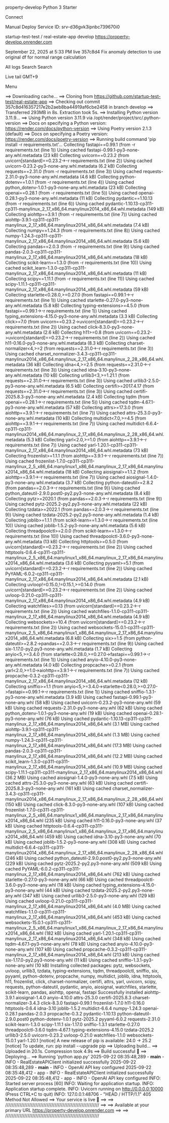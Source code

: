 property-develop
Python 3
Starter

Connect

Manual Deploy
Service ID:
srv-d36gvk3ipnbc739670i0

startup-test-test / real-estate-app
develop
https://property-develop.onrender.com

September 22, 2025 at 5:33 PM
live
357c8d4
Fix anomaly detection to use original df for normal range calculation

All logs
Search
Search

Live tail
GMT+9

Menu

==> Downloading cache...
==> Cloning from https://github.com/startup-test-test/real-estate-app
==> Checking out commit 357c8d416357217e2b2aeb8ba44919af6cbe2458 in branch develop
==> Transferred 293MB in 8s. Extraction took 5s.
==> Installing Python version 3.11.9...
==> Using Python version 3.11.9 via /opt/render/project/src/.python-version
==> Docs on specifying a Python version: https://render.com/docs/python-version
==> Using Poetry version 2.1.3 (default)
==> Docs on specifying a Poetry version: https://render.com/docs/poetry-version
==> Running build command 'pip install -r requirements.txt'...
Collecting fastapi==0.99.1 (from -r requirements.txt (line 1))
  Using cached fastapi-0.99.1-py3-none-any.whl.metadata (23 kB)
Collecting uvicorn==0.23.2 (from uvicorn[standard]==0.23.2->-r requirements.txt (line 2))
  Using cached uvicorn-0.23.2-py3-none-any.whl.metadata (6.2 kB)
Collecting requests==2.31.0 (from -r requirements.txt (line 3))
  Using cached requests-2.31.0-py3-none-any.whl.metadata (4.6 kB)
Collecting python-dotenv==1.0.1 (from -r requirements.txt (line 4))
  Using cached python_dotenv-1.0.1-py3-none-any.whl.metadata (23 kB)
Collecting openai==0.28.1 (from -r requirements.txt (line 5))
  Using cached openai-0.28.1-py3-none-any.whl.metadata (11 kB)
Collecting pydantic==1.10.13 (from -r requirements.txt (line 6))
  Using cached pydantic-1.10.13-cp311-cp311-manylinux_2_17_x86_64.manylinux2014_x86_64.whl.metadata (149 kB)
Collecting aiohttp==3.9.1 (from -r requirements.txt (line 7))
  Using cached aiohttp-3.9.1-cp311-cp311-manylinux_2_17_x86_64.manylinux2014_x86_64.whl.metadata (7.4 kB)
Collecting numpy==1.24.3 (from -r requirements.txt (line 8))
  Using cached numpy-1.24.3-cp311-cp311-manylinux_2_17_x86_64.manylinux2014_x86_64.whl.metadata (5.6 kB)
Collecting pandas==2.0.3 (from -r requirements.txt (line 9))
  Using cached pandas-2.0.3-cp311-cp311-manylinux_2_17_x86_64.manylinux2014_x86_64.whl.metadata (18 kB)
Collecting scikit-learn==1.3.0 (from -r requirements.txt (line 10))
  Using cached scikit_learn-1.3.0-cp311-cp311-manylinux_2_17_x86_64.manylinux2014_x86_64.whl.metadata (11 kB)
Collecting scipy==1.11.1 (from -r requirements.txt (line 11))
  Using cached scipy-1.11.1-cp311-cp311-manylinux_2_17_x86_64.manylinux2014_x86_64.whl.metadata (59 kB)
Collecting starlette<0.28.0,>=0.27.0 (from fastapi==0.99.1->-r requirements.txt (line 1))
  Using cached starlette-0.27.0-py3-none-any.whl.metadata (5.8 kB)
Collecting typing-extensions>=4.5.0 (from fastapi==0.99.1->-r requirements.txt (line 1))
  Using cached typing_extensions-4.15.0-py3-none-any.whl.metadata (3.3 kB)
Collecting click>=7.0 (from uvicorn==0.23.2->uvicorn[standard]==0.23.2->-r requirements.txt (line 2))
  Using cached click-8.3.0-py3-none-any.whl.metadata (2.6 kB)
Collecting h11>=0.8 (from uvicorn==0.23.2->uvicorn[standard]==0.23.2->-r requirements.txt (line 2))
  Using cached h11-0.16.0-py3-none-any.whl.metadata (8.3 kB)
Collecting charset-normalizer<4,>=2 (from requests==2.31.0->-r requirements.txt (line 3))
  Using cached charset_normalizer-3.4.3-cp311-cp311-manylinux2014_x86_64.manylinux_2_17_x86_64.manylinux_2_28_x86_64.whl.metadata (36 kB)
Collecting idna<4,>=2.5 (from requests==2.31.0->-r requirements.txt (line 3))
  Using cached idna-3.10-py3-none-any.whl.metadata (10 kB)
Collecting urllib3<3,>=1.21.1 (from requests==2.31.0->-r requirements.txt (line 3))
  Using cached urllib3-2.5.0-py3-none-any.whl.metadata (6.5 kB)
Collecting certifi>=2017.4.17 (from requests==2.31.0->-r requirements.txt (line 3))
  Using cached certifi-2025.8.3-py3-none-any.whl.metadata (2.4 kB)
Collecting tqdm (from openai==0.28.1->-r requirements.txt (line 5))
  Using cached tqdm-4.67.1-py3-none-any.whl.metadata (57 kB)
Collecting attrs>=17.3.0 (from aiohttp==3.9.1->-r requirements.txt (line 7))
  Using cached attrs-25.3.0-py3-none-any.whl.metadata (10 kB)
Collecting multidict<7.0,>=4.5 (from aiohttp==3.9.1->-r requirements.txt (line 7))
  Using cached multidict-6.6.4-cp311-cp311-manylinux2014_x86_64.manylinux_2_17_x86_64.manylinux_2_28_x86_64.whl.metadata (5.3 kB)
Collecting yarl<2.0,>=1.0 (from aiohttp==3.9.1->-r requirements.txt (line 7))
  Using cached yarl-1.20.1-cp311-cp311-manylinux_2_17_x86_64.manylinux2014_x86_64.whl.metadata (73 kB)
Collecting frozenlist>=1.1.1 (from aiohttp==3.9.1->-r requirements.txt (line 7))
  Using cached frozenlist-1.7.0-cp311-cp311-manylinux_2_5_x86_64.manylinux1_x86_64.manylinux_2_17_x86_64.manylinux2014_x86_64.whl.metadata (18 kB)
Collecting aiosignal>=1.1.2 (from aiohttp==3.9.1->-r requirements.txt (line 7))
  Using cached aiosignal-1.4.0-py3-none-any.whl.metadata (3.7 kB)
Collecting python-dateutil>=2.8.2 (from pandas==2.0.3->-r requirements.txt (line 9))
  Using cached python_dateutil-2.9.0.post0-py2.py3-none-any.whl.metadata (8.4 kB)
Collecting pytz>=2020.1 (from pandas==2.0.3->-r requirements.txt (line 9))
  Using cached pytz-2025.2-py2.py3-none-any.whl.metadata (22 kB)
Collecting tzdata>=2022.1 (from pandas==2.0.3->-r requirements.txt (line 9))
  Using cached tzdata-2025.2-py2.py3-none-any.whl.metadata (1.4 kB)
Collecting joblib>=1.1.1 (from scikit-learn==1.3.0->-r requirements.txt (line 10))
  Using cached joblib-1.5.2-py3-none-any.whl.metadata (5.6 kB)
Collecting threadpoolctl>=2.0.0 (from scikit-learn==1.3.0->-r requirements.txt (line 10))
  Using cached threadpoolctl-3.6.0-py3-none-any.whl.metadata (13 kB)
Collecting httptools>=0.5.0 (from uvicorn[standard]==0.23.2->-r requirements.txt (line 2))
  Using cached httptools-0.6.4-cp311-cp311-manylinux_2_5_x86_64.manylinux1_x86_64.manylinux_2_17_x86_64.manylinux2014_x86_64.whl.metadata (3.6 kB)
Collecting pyyaml>=5.1 (from uvicorn[standard]==0.23.2->-r requirements.txt (line 2))
  Using cached PyYAML-6.0.2-cp311-cp311-manylinux_2_17_x86_64.manylinux2014_x86_64.whl.metadata (2.1 kB)
Collecting uvloop!=0.15.0,!=0.15.1,>=0.14.0 (from uvicorn[standard]==0.23.2->-r requirements.txt (line 2))
  Using cached uvloop-0.21.0-cp311-cp311-manylinux_2_17_x86_64.manylinux2014_x86_64.whl.metadata (4.9 kB)
Collecting watchfiles>=0.13 (from uvicorn[standard]==0.23.2->-r requirements.txt (line 2))
  Using cached watchfiles-1.1.0-cp311-cp311-manylinux_2_17_x86_64.manylinux2014_x86_64.whl.metadata (4.9 kB)
Collecting websockets>=10.4 (from uvicorn[standard]==0.23.2->-r requirements.txt (line 2))
  Using cached websockets-15.0.1-cp311-cp311-manylinux_2_5_x86_64.manylinux1_x86_64.manylinux_2_17_x86_64.manylinux2014_x86_64.whl.metadata (6.8 kB)
Collecting six>=1.5 (from python-dateutil>=2.8.2->pandas==2.0.3->-r requirements.txt (line 9))
  Using cached six-1.17.0-py2.py3-none-any.whl.metadata (1.7 kB)
Collecting anyio<5,>=3.4.0 (from starlette<0.28.0,>=0.27.0->fastapi==0.99.1->-r requirements.txt (line 1))
  Using cached anyio-4.10.0-py3-none-any.whl.metadata (4.0 kB)
Collecting propcache>=0.2.1 (from yarl<2.0,>=1.0->aiohttp==3.9.1->-r requirements.txt (line 7))
  Using cached propcache-0.3.2-cp311-cp311-manylinux_2_17_x86_64.manylinux2014_x86_64.whl.metadata (12 kB)
Collecting sniffio>=1.1 (from anyio<5,>=3.4.0->starlette<0.28.0,>=0.27.0->fastapi==0.99.1->-r requirements.txt (line 1))
  Using cached sniffio-1.3.1-py3-none-any.whl.metadata (3.9 kB)
Using cached fastapi-0.99.1-py3-none-any.whl (58 kB)
Using cached uvicorn-0.23.2-py3-none-any.whl (59 kB)
Using cached requests-2.31.0-py3-none-any.whl (62 kB)
Using cached python_dotenv-1.0.1-py3-none-any.whl (19 kB)
Using cached openai-0.28.1-py3-none-any.whl (76 kB)
Using cached pydantic-1.10.13-cp311-cp311-manylinux_2_17_x86_64.manylinux2014_x86_64.whl (3.1 MB)
Using cached aiohttp-3.9.1-cp311-cp311-manylinux_2_17_x86_64.manylinux2014_x86_64.whl (1.3 MB)
Using cached numpy-1.24.3-cp311-cp311-manylinux_2_17_x86_64.manylinux2014_x86_64.whl (17.3 MB)
Using cached pandas-2.0.3-cp311-cp311-manylinux_2_17_x86_64.manylinux2014_x86_64.whl (12.2 MB)
Using cached scikit_learn-1.3.0-cp311-cp311-manylinux_2_17_x86_64.manylinux2014_x86_64.whl (10.9 MB)
Using cached scipy-1.11.1-cp311-cp311-manylinux_2_17_x86_64.manylinux2014_x86_64.whl (36.2 MB)
Using cached aiosignal-1.4.0-py3-none-any.whl (7.5 kB)
Using cached attrs-25.3.0-py3-none-any.whl (63 kB)
Using cached certifi-2025.8.3-py3-none-any.whl (161 kB)
Using cached charset_normalizer-3.4.3-cp311-cp311-manylinux2014_x86_64.manylinux_2_17_x86_64.manylinux_2_28_x86_64.whl (150 kB)
Using cached click-8.3.0-py3-none-any.whl (107 kB)
Using cached frozenlist-1.7.0-cp311-cp311-manylinux_2_5_x86_64.manylinux1_x86_64.manylinux_2_17_x86_64.manylinux2014_x86_64.whl (235 kB)
Using cached h11-0.16.0-py3-none-any.whl (37 kB)
Using cached httptools-0.6.4-cp311-cp311-manylinux_2_5_x86_64.manylinux1_x86_64.manylinux_2_17_x86_64.manylinux2014_x86_64.whl (459 kB)
Using cached idna-3.10-py3-none-any.whl (70 kB)
Using cached joblib-1.5.2-py3-none-any.whl (308 kB)
Using cached multidict-6.6.4-cp311-cp311-manylinux2014_x86_64.manylinux_2_17_x86_64.manylinux_2_28_x86_64.whl (246 kB)
Using cached python_dateutil-2.9.0.post0-py2.py3-none-any.whl (229 kB)
Using cached pytz-2025.2-py2.py3-none-any.whl (509 kB)
Using cached PyYAML-6.0.2-cp311-cp311-manylinux_2_17_x86_64.manylinux2014_x86_64.whl (762 kB)
Using cached starlette-0.27.0-py3-none-any.whl (66 kB)
Using cached threadpoolctl-3.6.0-py3-none-any.whl (18 kB)
Using cached typing_extensions-4.15.0-py3-none-any.whl (44 kB)
Using cached tzdata-2025.2-py2.py3-none-any.whl (347 kB)
Using cached urllib3-2.5.0-py3-none-any.whl (129 kB)
Using cached uvloop-0.21.0-cp311-cp311-manylinux_2_17_x86_64.manylinux2014_x86_64.whl (4.0 MB)
Using cached watchfiles-1.1.0-cp311-cp311-manylinux_2_17_x86_64.manylinux2014_x86_64.whl (453 kB)
Using cached websockets-15.0.1-cp311-cp311-manylinux_2_5_x86_64.manylinux1_x86_64.manylinux_2_17_x86_64.manylinux2014_x86_64.whl (182 kB)
Using cached yarl-1.20.1-cp311-cp311-manylinux_2_17_x86_64.manylinux2014_x86_64.whl (348 kB)
Using cached tqdm-4.67.1-py3-none-any.whl (78 kB)
Using cached anyio-4.10.0-py3-none-any.whl (107 kB)
Using cached propcache-0.3.2-cp311-cp311-manylinux_2_17_x86_64.manylinux2014_x86_64.whl (213 kB)
Using cached six-1.17.0-py2.py3-none-any.whl (11 kB)
Using cached sniffio-1.3.1-py3-none-any.whl (10 kB)
Installing collected packages: pytz, websockets, uvloop, urllib3, tzdata, typing-extensions, tqdm, threadpoolctl, sniffio, six, pyyaml, python-dotenv, propcache, numpy, multidict, joblib, idna, httptools, h11, frozenlist, click, charset-normalizer, certifi, attrs, yarl, uvicorn, scipy, requests, python-dateutil, pydantic, anyio, aiosignal, watchfiles, starlette, scikit-learn, pandas, aiohttp, openai, fastapi
Successfully installed aiohttp-3.9.1 aiosignal-1.4.0 anyio-4.10.0 attrs-25.3.0 certifi-2025.8.3 charset-normalizer-3.4.3 click-8.3.0 fastapi-0.99.1 frozenlist-1.7.0 h11-0.16.0 httptools-0.6.4 idna-3.10 joblib-1.5.2 multidict-6.6.4 numpy-1.24.3 openai-0.28.1 pandas-2.0.3 propcache-0.3.2 pydantic-1.10.13 python-dateutil-2.9.0.post0 python-dotenv-1.0.1 pytz-2025.2 pyyaml-6.0.2 requests-2.31.0 scikit-learn-1.3.0 scipy-1.11.1 six-1.17.0 sniffio-1.3.1 starlette-0.27.0 threadpoolctl-3.6.0 tqdm-4.67.1 typing-extensions-4.15.0 tzdata-2025.2 urllib3-2.5.0 uvicorn-0.23.2 uvloop-0.21.0 watchfiles-1.1.0 websockets-15.0.1 yarl-1.20.1
[notice] A new release of pip is available: 24.0 -> 25.2
[notice] To update, run: pip install --upgrade pip
==> Uploading build...
==> Uploaded in 20.1s. Compression took 4.9s
==> Build successful 🎉
==> Deploying...
==> Running 'python app.py'
2025-09-22 08:35:48,289 - __main__ - INFO - RealEstateAPIClient initialized successfully
2025-09-22 08:35:48,289 - __main__ - INFO - OpenAI API key configured
2025-09-22 08:35:48,412 - app - INFO - RealEstateAPIClient initialized successfully
2025-09-22 08:35:48,412 - app - INFO - OpenAI API key configured
INFO:     Started server process [60]
INFO:     Waiting for application startup.
INFO:     Application startup complete.
INFO:     Uvicorn running on http://0.0.0.0:10000 (Press CTRL+C to quit)
INFO:     127.0.0.1:48706 - "HEAD / HTTP/1.1" 405 Method Not Allowed
==> Your service is live 🎉
==> 
==> ///////////////////////////////////////////////////////////
==> 
==> Available at your primary URL https://property-develop.onrender.com
==> 
==> ///////////////////////////////////////////////////////////
